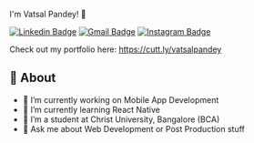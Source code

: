 I'm Vatsal Pandey! 👋

[![Linkedin Badge](https://img.shields.io/badge/-vatsalpandey-blue?style=social&logo=Linkedin&logoColor=blue&link=https://www.linkedin.com/in/vatsal-pandey-744652249/)](https://www.linkedin.com/in/vatsal-pandey-744652249/)
[![Gmail Badge](https://img.shields.io/badge/-Gmail-c14438?style=social&logo=Gmail&logoColor=red&link=mailto:vatsalpandey2110@gmail.com)](mailto:vatsalpandey2110@gmail.com)
[![Instagram Badge](https://img.shields.io/badge/-vatsalpandey-blue?style=social&logo=Instagram&logoColor=blue&link=https://www.instagram.com.vatsalpandey_/)](https://www.instagram.com/vatsalpandey_)

Check out my portfolio here: https://cutt.ly/vatsalpandey

## 🧐 About
- 🔭 I’m currently working on Mobile App Development
- 🌱 I’m currently learning React Native
- 👯 I’m a student at Christ University, Bangalore (BCA)
- 💬 Ask me about Web Development or Post Production stuff
